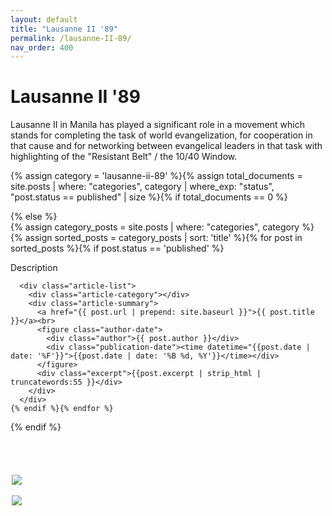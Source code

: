 ```yaml
---
layout: default
title: "Lausanne II '89"
permalink: /lausanne-II-89/
nav_order: 400
---
```

<h1 class="category-title">Lausanne II '89</h1>
<p>Lausanne II in Manila has played a significant role in a movement which stands for completing the task of world evangelization, for cooperation in that cause and for networking between evangelical leaders in that task with highlighting of the "Resistant Belt" / the 10/40 Window.</p>

{% assign category = 'lausanne-ii-89' %}{% assign total_documents = site.posts | where: "categories", category | where_exp: "status", "post.status == published" | size %}{% if total_documents == 0 %}
  <figure style="position: fixed; top: 20%; left: 50%; margin-left: -250px; width: 400px;">
    <img src="{{ site.baseurl }}/assets/images/luis-and-doris-300px.png" style="display: block; margin: auto"><br>
    <img src="{{ site.baseurl }}/assets/images/staytuned.png" style="display: block; margin: auto">
  </figure>
{% else %}
  <div class="article-container">
  {% assign category_posts = site.posts | where: "categories", category %}
   {% assign sorted_posts = category_posts | sort: 'title' %}{% for post in sorted_posts %}{% if post.status == 'published' %}
      <p>Description</p>

      <div class="article-list">
        <div class="article-category"></div>
        <div class="article-summary">
          <a href="{{ post.url | prepend: site.baseurl }}">{{ post.title }}</a><br>
          <figure class="author-date">
            <div class="author">{{ post.author }}</div>
            <div class="publication-date"><time datetime="{{post.date | date: '%F'}}">{{post.date | date: '%B %d, %Y'}}</time></div>
          </figure>
          <div class="excerpt">{{post.excerpt | strip_html | truncatewords:55 }}</div>
        </div>
      </div>
    {% endif %}{% endfor %}
  </div>
{% endif %}
